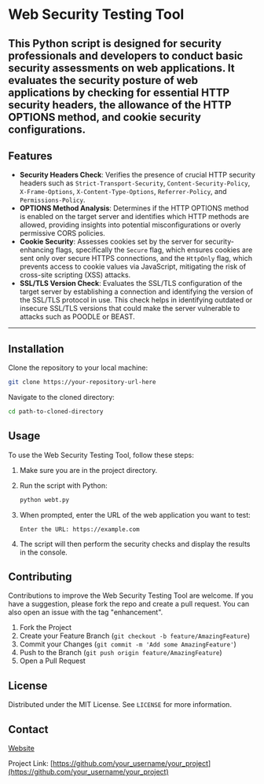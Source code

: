 

# Web Security Testing Tool

This Python script is designed for security professionals and developers to conduct basic security assessments on web applications. It evaluates the security posture of web applications by checking for essential HTTP security headers, the allowance of the HTTP OPTIONS method, and cookie security configurations.
---

## Features

- **Security Headers Check**: Verifies the presence of crucial HTTP security headers such as `Strict-Transport-Security`, `Content-Security-Policy`, `X-Frame-Options`, `X-Content-Type-Options`, `Referrer-Policy`, and `Permissions-Policy`.
- **OPTIONS Method Analysis**: Determines if the HTTP OPTIONS method is enabled on the target server and identifies which HTTP methods are allowed, providing insights into potential misconfigurations or overly permissive CORS policies.
- **Cookie Security**: Assesses cookies set by the server for security-enhancing flags, specifically the `Secure` flag, which ensures cookies are sent only over secure HTTPS connections, and the `HttpOnly` flag, which prevents access to cookie values via JavaScript, mitigating the risk of cross-site scripting (XSS) attacks.
- **SSL/TLS Version Check**: Evaluates the SSL/TLS configuration of the target server by establishing a connection and identifying the version of the SSL/TLS protocol in use. This check helps in identifying outdated or insecure SSL/TLS versions that could make the server vulnerable to attacks such as POODLE or BEAST.

---


## Installation

Clone the repository to your local machine:

```sh
git clone https://your-repository-url-here
```

Navigate to the cloned directory:

```sh
cd path-to-cloned-directory
```

## Usage

To use the Web Security Testing Tool, follow these steps:

1. Make sure you are in the project directory.
2. Run the script with Python:

    ```sh
    python webt.py
    ```

3. When prompted, enter the URL of the web application you want to test:

    ```plaintext
    Enter the URL: https://example.com
    ```

4. The script will then perform the security checks and display the results in the console.

## Contributing

Contributions to improve the Web Security Testing Tool are welcome. If you have a suggestion, please fork the repo and create a pull request. You can also open an issue with the tag "enhancement".

1. Fork the Project
2. Create your Feature Branch (`git checkout -b feature/AmazingFeature`)
3. Commit your Changes (`git commit -m 'Add some AmazingFeature'`)
4. Push to the Branch (`git push origin feature/AmazingFeature`)
5. Open a Pull Request

## License

Distributed under the MIT License. See `LICENSE` for more information.

## Contact

[Website](https://www.midhlaj.me/)

Project Link: [https://github.com/your_username/your_project](https://github.com/your_username/your_project)
